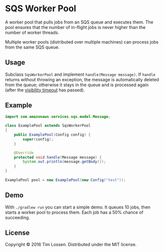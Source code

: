 # SQS Worker Pool
A worker pool that pulls jobs from an SQS queue and executes them. 
The pool ensures that the number of in-flight jobs is never higher than the number of worker threads.

Multiple worker pools (distributed over multiple machines) can process jobs from the same SQS queue.


## Usage
Subclass `SqsWorkerPool` and implement `handle(Message message)`. If `handle` returns without throwing an exception, the message is automatically deleted from the queue; otherwise it stays in the queue and is processed again (after the [visibility timeout](http://docs.aws.amazon.com/AWSSimpleQueueService/latest/SQSDeveloperGuide/AboutVT.html) has passed).

## Example

```java
import com.amazonaws.services.sqs.model.Message;
	
class ExamplePool extends SqsWorkerPool
{
    public ExamplePool(Config config) {
        super(config);
    }

    @Override
    protected void handle(Message message) {
        System.out.println(message.getBody());
    }
}
    
ExamplePool pool = new ExamplePool(new Config("test"));
```

## Demo
With `./gradlew run` you can start a simple demo.
It queues 10 jobs, then starts a worker pool to process them. Each job has a 50% chance of succeeding.


## License
Copyright © 2016 Tim Lossen.
Distributed under the MIT license.